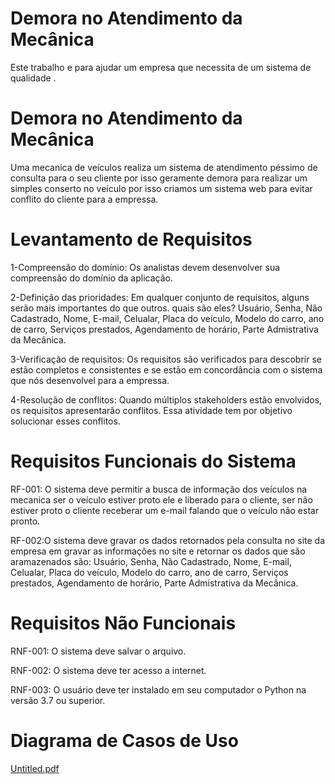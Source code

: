 # Demora no Atendimento da Mecânica
Este  trabalho e para ajudar um empresa que necessita de um sistema de qualidade .
<h1>Demora no Atendimento da Mecânica</h1>

Uma mecanica de veículos realiza um sistema de atendimento  péssimo de  consulta para o seu cliente por isso geramente demora 
para realizar um simples conserto no veículo por isso criamos um sistema web para evitar conflito do cliente para a empressa.

# Levantamento de Requisitos

1-Compreensão do domínio: Os analistas devem desenvolver sua compreensão do domínio da aplicação.

2-Definição das prioridades: Em qualquer conjunto de requisitos, alguns serão mais importantes do que outros.
quais são eles?
Usuário, Senha, Não Cadastrado, Nome, E-mail, Celualar, Placa do veículo, Modelo do carro, ano de carro, Serviços prestados, Agendamento de horário, Parte Admistrativa da Mecânica.

3-Verificação de requisitos: Os requisitos são verificados para descobrir se estão completos e consistentes e se estão em concordância com o sistema que nós desenvolvel para a empressa.

4-Resolução de conflitos: Quando múltiplos stakeholders estão envolvidos, os requisitos apresentarão conflitos. Essa atividade tem por objetivo solucionar esses conflitos.


# Requisitos Funcionais do Sistema

RF-001: O sistema deve permitir a busca de informação dos veículos na mecanica ser o veículo
estiver proto ele e liberado para o cliente,  ser não estiver proto o cliente receberar um e-mail falando que
o veículo não estar pronto.

RF-002:O sistema deve gravar os dados  retornados pela
consulta no site da empresa  em gravar as informações  no site e retornar os dados que são aramazenados
são: Usuário, Senha, Não Cadastrado, Nome, E-mail, Celualar, Placa do veículo, Modelo do carro, ano de carro, Serviços prestados, Agendamento de horário, Parte Admistrativa da Mecânica.


# Requisitos Não Funcionais

RNF-001: O sistema deve salvar o arquivo.

RNF-002: O sistema deve ter acesso a internet.

RNF-003: O usuário deve ter instalado em seu computador o Python na versão 3.7 ou superior.




# Diagrama de Casos de Uso 
[Untitled.pdf](https://github.com/Mathzato/Demora-no-Atendimento-da-Me-nica/files/8627811/Untitled.pdf)

